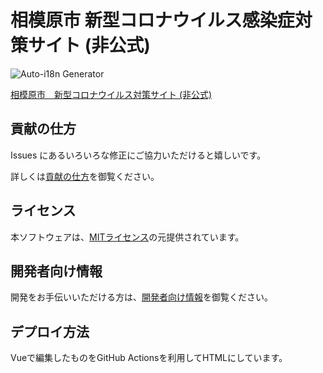 # 相模原市 新型コロナウイルス感染症対策サイト (非公式)
![Auto-i18n Generator](https://github.com/Murayu0225/covid19/workflows/Auto-i18n%20Generator/badge.svg) <br>

[相模原市　新型コロナウイルス対策サイト (非公式)](https://sagamihara-stopcovid19.com)

## 貢献の仕方
Issues にあるいろいろな修正にご協力いただけると嬉しいです。

詳しくは[貢献の仕方](./CONTRIBUTING.md)を御覧ください。

## ライセンス
本ソフトウェアは、[MITライセンス](./LICENSE.txt)の元提供されています。

## 開発者向け情報
開発をお手伝いいただける方は、[開発者向け情報](./FOR_DEVELOPERS.md)を御覧ください。

## デプロイ方法
Vueで編集したものをGitHub Actionsを利用してHTMLにしています。
